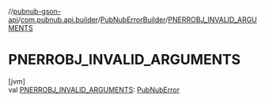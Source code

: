 //[pubnub-gson-api](../../../index.md)/[com.pubnub.api.builder](../index.md)/[PubNubErrorBuilder](index.md)/[PNERROBJ_INVALID_ARGUMENTS](-p-n-e-r-r-o-b-j_-i-n-v-a-l-i-d_-a-r-g-u-m-e-n-t-s.md)

# PNERROBJ_INVALID_ARGUMENTS

[jvm]\
val [PNERROBJ_INVALID_ARGUMENTS](-p-n-e-r-r-o-b-j_-i-n-v-a-l-i-d_-a-r-g-u-m-e-n-t-s.md): [PubNubError](../../../../../pubnub-core/pubnub-core-api/pubnub-core-api/com.pubnub.api/-pub-nub-error/index.md)
